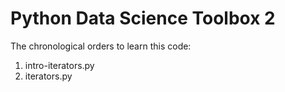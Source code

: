 # Python Data Science Toolbox 2
The chronological orders to learn this code:
1) intro-iterators.py
2) iterators.py
